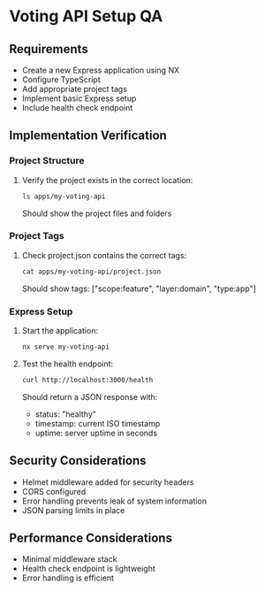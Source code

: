 # Voting API Setup QA

## Requirements
- Create a new Express application using NX
- Configure TypeScript
- Add appropriate project tags
- Implement basic Express setup
- Include health check endpoint

## Implementation Verification

### Project Structure
1. Verify the project exists in the correct location:
   ```bash
   ls apps/my-voting-api
   ```
   Should show the project files and folders

### Project Tags
1. Check project.json contains the correct tags:
   ```bash
   cat apps/my-voting-api/project.json
   ```
   Should show tags: ["scope:feature", "layer:domain", "type:app"]

### Express Setup
1. Start the application:
   ```bash
   nx serve my-voting-api
   ```

2. Test the health endpoint:
   ```bash
   curl http://localhost:3000/health
   ```
   Should return a JSON response with:
   - status: "healthy"
   - timestamp: current ISO timestamp
   - uptime: server uptime in seconds

## Security Considerations
- Helmet middleware added for security headers
- CORS configured
- Error handling prevents leak of system information
- JSON parsing limits in place

## Performance Considerations
- Minimal middleware stack
- Health check endpoint is lightweight
- Error handling is efficient 